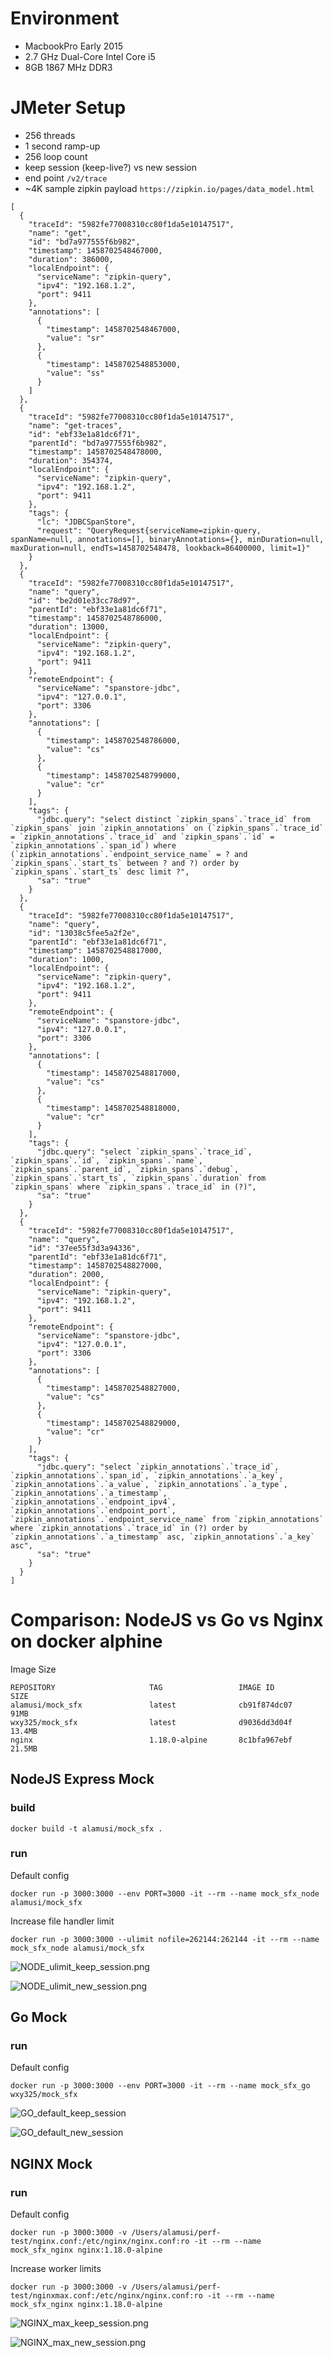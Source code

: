 # Environment

- MacbookPro Early 2015
- 2.7 GHz Dual-Core Intel Core i5
- 8GB 1867 MHz DDR3

# JMeter Setup

- 256 threads
- 1 second ramp-up
- 256 loop count
- keep session (keep-live?) vs new session
- end point `/v2/trace`
- ~4K sample zipkin payload `https://zipkin.io/pages/data_model.html`
```
[
  {
    "traceId": "5982fe77008310cc80f1da5e10147517",
    "name": "get",
    "id": "bd7a977555f6b982",
    "timestamp": 1458702548467000,
    "duration": 386000,
    "localEndpoint": {
      "serviceName": "zipkin-query",
      "ipv4": "192.168.1.2",
      "port": 9411
    },
    "annotations": [
      {
        "timestamp": 1458702548467000,
        "value": "sr"
      },
      {
        "timestamp": 1458702548853000,
        "value": "ss"
      }
    ]
  },
  {
    "traceId": "5982fe77008310cc80f1da5e10147517",
    "name": "get-traces",
    "id": "ebf33e1a81dc6f71",
    "parentId": "bd7a977555f6b982",
    "timestamp": 1458702548478000,
    "duration": 354374,
    "localEndpoint": {
      "serviceName": "zipkin-query",
      "ipv4": "192.168.1.2",
      "port": 9411
    },
    "tags": {
      "lc": "JDBCSpanStore",
      "request": "QueryRequest{serviceName=zipkin-query, spanName=null, annotations=[], binaryAnnotations={}, minDuration=null, maxDuration=null, endTs=1458702548478, lookback=86400000, limit=1}"
    }
  },
  {
    "traceId": "5982fe77008310cc80f1da5e10147517",
    "name": "query",
    "id": "be2d01e33cc78d97",
    "parentId": "ebf33e1a81dc6f71",
    "timestamp": 1458702548786000,
    "duration": 13000,
    "localEndpoint": {
      "serviceName": "zipkin-query",
      "ipv4": "192.168.1.2",
      "port": 9411
    },
    "remoteEndpoint": {
      "serviceName": "spanstore-jdbc",
      "ipv4": "127.0.0.1",
      "port": 3306
    },
    "annotations": [
      {
        "timestamp": 1458702548786000,
        "value": "cs"
      },
      {
        "timestamp": 1458702548799000,
        "value": "cr"
      }
    ],
    "tags": {
      "jdbc.query": "select distinct `zipkin_spans`.`trace_id` from `zipkin_spans` join `zipkin_annotations` on (`zipkin_spans`.`trace_id` = `zipkin_annotations`.`trace_id` and `zipkin_spans`.`id` = `zipkin_annotations`.`span_id`) where (`zipkin_annotations`.`endpoint_service_name` = ? and `zipkin_spans`.`start_ts` between ? and ?) order by `zipkin_spans`.`start_ts` desc limit ?",
      "sa": "true"
    }
  },
  {
    "traceId": "5982fe77008310cc80f1da5e10147517",
    "name": "query",
    "id": "13038c5fee5a2f2e",
    "parentId": "ebf33e1a81dc6f71",
    "timestamp": 1458702548817000,
    "duration": 1000,
    "localEndpoint": {
      "serviceName": "zipkin-query",
      "ipv4": "192.168.1.2",
      "port": 9411
    },
    "remoteEndpoint": {
      "serviceName": "spanstore-jdbc",
      "ipv4": "127.0.0.1",
      "port": 3306
    },
    "annotations": [
      {
        "timestamp": 1458702548817000,
        "value": "cs"
      },
      {
        "timestamp": 1458702548818000,
        "value": "cr"
      }
    ],
    "tags": {
      "jdbc.query": "select `zipkin_spans`.`trace_id`, `zipkin_spans`.`id`, `zipkin_spans`.`name`, `zipkin_spans`.`parent_id`, `zipkin_spans`.`debug`, `zipkin_spans`.`start_ts`, `zipkin_spans`.`duration` from `zipkin_spans` where `zipkin_spans`.`trace_id` in (?)",
      "sa": "true"
    }
  },
  {
    "traceId": "5982fe77008310cc80f1da5e10147517",
    "name": "query",
    "id": "37ee55f3d3a94336",
    "parentId": "ebf33e1a81dc6f71",
    "timestamp": 1458702548827000,
    "duration": 2000,
    "localEndpoint": {
      "serviceName": "zipkin-query",
      "ipv4": "192.168.1.2",
      "port": 9411
    },
    "remoteEndpoint": {
      "serviceName": "spanstore-jdbc",
      "ipv4": "127.0.0.1",
      "port": 3306
    },
    "annotations": [
      {
        "timestamp": 1458702548827000,
        "value": "cs"
      },
      {
        "timestamp": 1458702548829000,
        "value": "cr"
      }
    ],
    "tags": {
      "jdbc.query": "select `zipkin_annotations`.`trace_id`, `zipkin_annotations`.`span_id`, `zipkin_annotations`.`a_key`, `zipkin_annotations`.`a_value`, `zipkin_annotations`.`a_type`, `zipkin_annotations`.`a_timestamp`, `zipkin_annotations`.`endpoint_ipv4`, `zipkin_annotations`.`endpoint_port`, `zipkin_annotations`.`endpoint_service_name` from `zipkin_annotations` where `zipkin_annotations`.`trace_id` in (?) order by `zipkin_annotations`.`a_timestamp` asc, `zipkin_annotations`.`a_key` asc",
      "sa": "true"
    }
  }
]
```


# Comparison: NodeJS vs Go vs Nginx on docker alphine

Image Size
```
REPOSITORY                     TAG                 IMAGE ID            SIZE
alamusi/mock_sfx               latest              cb91f874dc07        91MB
wxy325/mock_sfx                latest              d9036dd3d04f        13.4MB
nginx                          1.18.0-alpine       8c1bfa967ebf        21.5MB
```


## NodeJS Express Mock

### build
```
docker build -t alamusi/mock_sfx .
```

### run
Default config
```
docker run -p 3000:3000 --env PORT=3000 -it --rm --name mock_sfx_node alamusi/mock_sfx
```

Increase file handler limit
```
docker run -p 3000:3000 --ulimit nofile=262144:262144 -it --rm --name mock_sfx_node alamusi/mock_sfx
```
![NODE_ulimit_keep_session.png](NODE_ulimit_keep_session.png)

![NODE_ulimit_new_session.png](NODE_ulimit_new_session.png)

## Go Mock

### run
Default config
```
docker run -p 3000:3000 --env PORT=3000 -it --rm --name mock_sfx_go wxy325/mock_sfx
```

![GO_default_keep_session](GO_default_keep_session.png)

![GO_default_new_session](GO_default_new_session.png)

## NGINX Mock

### run
Default config
```
docker run -p 3000:3000 -v /Users/alamusi/perf-test/nginx.conf:/etc/nginx/nginx.conf:ro -it --rm --name mock_sfx_nginx nginx:1.18.0-alpine
```

Increase worker limits
```
docker run -p 3000:3000 -v /Users/alamusi/perf-test/nginxmax.conf:/etc/nginx/nginx.conf:ro -it --rm --name mock_sfx_nginx nginx:1.18.0-alpine
```

![NGINX_max_keep_session.png](NGINX_max_keep_session.png)

![NGINX_max_new_session.png](NGINX_max_new_session.png)
